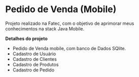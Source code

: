 # Pedido de Venda (Mobile) 

Projeto realizado na Fatec, com o objetivo de aprimorar meus conhecimentos na stack Java Mobile.

<b>Detalhes do projeto</b>

- Pedido de Venda mobile, com banco de Dados SQlite.
- Cadastro de Usuário
- Cadastro de Clientes
- Cadastro de Produtos
- Cadastro de Pedido



